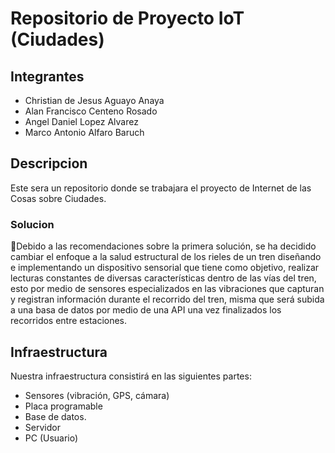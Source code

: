 # Repositorio de Proyecto IoT (Ciudades)
## Integrantes
- Christian de Jesus Aguayo Anaya
- Alan Francisco Centeno Rosado
- Angel Daniel Lopez Alvarez
- Marco Antonio Alfaro Baruch

## Descripcion
Este sera un repositorio donde se trabajara el proyecto de Internet de las Cosas sobre Ciudades. 

### Solucion
Debido a las recomendaciones sobre la primera solución, se ha decidido cambiar el enfoque a la salud estructural de los rieles de un tren diseñando e implementando un dispositivo sensorial que tiene como objetivo, realizar lecturas constantes de diversas características dentro de las vías del tren, esto por medio de sensores especializados en  las vibraciones que capturan y registran información durante el recorrido del tren, misma que será subida a una basa de datos por medio de una API una vez finalizados los recorridos entre estaciones.

## Infraestructura
Nuestra infraestructura consistirá en las siguientes partes:
- Sensores (vibración, GPS, cámara)
- Placa programable
- Base de datos.
- Servidor
- PC (Usuario)

